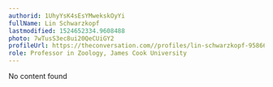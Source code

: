 ```yaml
---
authorid: 1UhyYsK4sEsYMwekskOyYi
fullName: Lin Schwarzkopf
lastmodified: 1524652334.9608488
photo: 7wTusS3ec8ui20QeCUiGY2
profileUrl: https://theconversation.com//profiles/lin-schwarzkopf-95866
role: Professor in Zoology, James Cook University
---
```

No content found